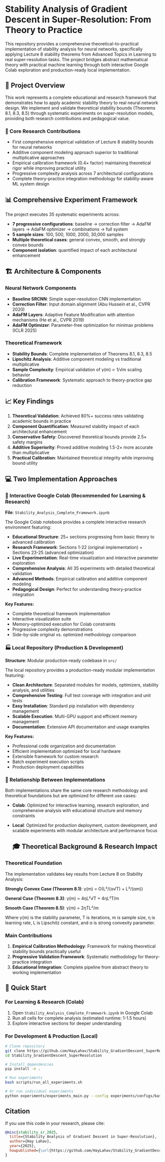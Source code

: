 # Stability Analysis of Gradient Descent in Super-Resolution: From Theory to Practice

This repository provides a comprehensive theoretical-to-practical implementation of stability analysis for neural networks, specifically applying Lecture 8 stability theorems from Advanced Topics in Learning to real super-resolution tasks. The project bridges abstract mathematical theory with practical machine learning through both interactive Google Colab exploration and production-ready local implementation.

## 🎯 **Project Overview**

This work represents a complete educational and research framework that demonstrates how to apply academic stability theory to real neural network design. We implement and validate theoretical stability bounds (Theorems 8.1, 8.3, 8.5) through systematic experiments on super-resolution models, providing both research contributions and pedagogical value.

### **🔬 Core Research Contributions**

- First comprehensive empirical validation of Lecture 8 stability bounds for neural networks
- Additive component modeling approach superior to traditional multiplicative approaches
- Empirical calibration framework (0.4× factor) maintaining theoretical rigor while improving practical utility
- Progressive complexity analysis across 7 architectural configurations
- Complete theory-practice integration methodology for stability-aware ML system design

## 📊 **Comprehensive Experiment Framework**

The project executes 35 systematic experiments across:
- **7 progressive configurations**: baseline → correction filter → AdaFM layers → AdaFM optimizer → combinations → full system
- **5 sample sizes**: 100, 500, 1000, 2000, 30,000 samples
- **Multiple theoretical cases**: general convex, smooth, and strongly convex bounds
- **Component isolation**: quantified impact of each architectural enhancement

## 🏗️ **Architecture & Components**

### **Neural Network Components**
- **Baseline SRCNN**: Simple super-resolution CNN implementation
- **Correction Filter**: Input domain alignment (Abu Hussein et al., CVPR 2020)
- **AdaFM Layers**: Adaptive Feature Modification with attention mechanisms (He et al., CVPR 2019)
- **AdaFM Optimizer**: Parameter-free optimization for minimax problems (ICLR 2025)

### **Theoretical Framework**
- **Stability Bounds**: Complete implementation of Theorems 8.1, 8.3, 8.5
- **Lipschitz Analysis**: Additive component modeling vs traditional multiplicative
- **Sample Complexity**: Empirical validation of γ(m) ∝ 1/√m scaling behavior
- **Calibration Framework**: Systematic approach to theory-practice gap reduction

## 📈 **Key Findings**

1. **Theoretical Validation**: Achieved 80%+ success rates validating academic bounds in practice
2. **Component Quantification**: Measured stability impact of each architectural enhancement
3. **Conservative Safety**: Discovered theoretical bounds provide 2.5× safety margins
4. **Additive Superiority**: Proved additive modeling 1.5-2× more accurate than multiplicative
5. **Practical Calibration**: Maintained theoretical integrity while improving bound utility

## 💻 **Two Implementation Approaches**

### **🚀 Interactive Google Colab (Recommended for Learning & Research)**

**File**: `Stability_Analysis_Complete_Framework.ipynb`

The Google Colab notebook provides a complete interactive research environment featuring:

- **Educational Structure**: 25+ sections progressing from basic theory to advanced calibration
- **Research Framework**: Sections 1-22 (original implementation) + Sections 23-25 (advanced optimization)
- **Live Experimentation**: Real-time visualization and interactive parameter exploration
- **Comprehensive Analysis**: All 35 experiments with detailed theoretical validation
- **Advanced Methods**: Empirical calibration and additive component modeling
- **Pedagogical Design**: Perfect for understanding theory-practice integration

**Key Features:**
- Complete theoretical framework implementation
- Interactive visualization suite
- Memory-optimized execution for Colab constraints
- Progressive complexity demonstrations
- Side-by-side original vs. optimized methodology comparison

### **🏭 Local Repository (Production & Development)**

**Structure**: Modular production-ready codebase in `src/`

The local repository provides a production-ready modular implementation featuring:

- **Clean Architecture**: Separated modules for models, optimizers, stability analysis, and utilities
- **Comprehensive Testing**: Full test coverage with integration and unit tests
- **Easy Installation**: Standard pip installation with dependency management
- **Scalable Execution**: Multi-GPU support and efficient memory management
- **Documentation**: Extensive API documentation and usage examples

**Key Features:**
- Professional code organization and documentation
- Efficient implementation optimized for local hardware
- Extensible framework for custom research
- Batch experiment execution scripts
- Production deployment capabilities

### **🔄 Relationship Between Implementations**

Both implementations share the same core research methodology and theoretical foundations but are optimized for different use cases:

- **Colab**: Optimized for interactive learning, research exploration, and comprehensive analysis with educational structure and memory constraints
- **Local**: Optimized for production deployment, custom development, and scalable experiments with modular architecture and performance focus

  ## 🎓 **Theoretical Background & Research Impact**

### **Theoretical Foundation**

The implementation validates key results from Lecture 8 on Stability Analysis:

**Strongly Convex Case (Theorem 8.1)**:
γ(m) = O(L²/(α√T) + L²/(αm))

**General Case (Theorem 8.3)**:
γ(m) = 4ηL²√T + 4ηL²T/m

**Smooth Case (Theorem 8.5)**:
γ(m) = 2ηTL²/m

Where γ(m) is the stability parameter, T is iterations, m is sample size, η is learning rate, L is Lipschitz constant, and α is strong convexity parameter.

### **Main Contributions**

1. **Empirical Calibration Methodology**: Framework for making theoretical stability bounds practically useful
2. **Progressive Validation Framework**: Systematic methodology for theory-practice integration
3. **Educational Integration**: Complete pipeline from abstract theory to working implementation

## 🚀 **Quick Start**

### **For Learning & Research (Colab)**
1. Open `Stability_Analysis_Complete_Framework.ipynb` in Google Colab
2. Run all cells for complete analysis (estimated runtime: 1-1.5 hours)
3. Explore interactive sections for deeper understanding

### **For Development & Production (Local)**
```bash
# Clone repository
git clone https://github.com/HayLahav/Stability_GradientDescent_SuperResolution.git
cd Stability_GradientDescent_SuperResolution

# Install dependencies
pip install -e .

# Run experiments
bash scripts/run_all_experiments.sh

# Or run individual experiments
python experiments/experiments_main.py --config experiments/configs/baseline.yaml
```

## Citation

If you use this code in your research, please cite:

```bibtex
@misc{stability_sr_2025,
  title={Stability Analysis of Gradient Descent in Super-Resolution},
  author={Hay Lahav},
  year={2025},
  howpublished={\url{https://github.com/HayLahav/Stability_GradientDescent_SuperResolution}}
}
```





